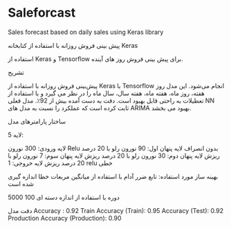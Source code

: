 # Saleforcast
Sales forecast based on daily sales using Keras library

پیش بینی فروش روزانه با استفاده از کتابخانه  Keras

استفاده از Keras و Tensorflow برای پیش بینی فروش روز های آینده.


تشریح

پیش‌بینی فروش روزانه با استفاده از Keras با Tensorflow انجام می‌شود. این مدل روز هفته، روز ماه، هفته ماه، هفته سال، سال ماه را در نظر می گیرد و با استفاده از تعطیلات به راحتی قابل بهبود است. دقت به دست آمده بیش از 92٪. مدل فعلی NN ثابت کرده است که عملکرد را نسبت به مدل های ARIMA بهبود می بخشد.

ساختار پارامترهای مدل


5 لایه:


 لایه ورودی: 300 نورون Relu بدون انصراف
 لایه پنهان اول: 90 نورون رلو با 20 درصد ریزش
 لایه پنهان دوم: 30 نورون رلو با 20 درصد ریزش
 لایه پنهان سوم: 7 نورون رلو با 20 درصد ریزش
 لایه خروجی: 1 relu خطی
 

بهینه ساز مورد استفاده: تابع ضرر آدام با استفاده از میانگین مربعات خطا اندازه گیری شده است



 5000 دوره با استفاده از اندازه دسته ای 100

دقت مدل
Accuracy : 0.92 Train
Accuracy (Train): 0.95
Accuracy (Test): 0.92 Production
Accuracy (Production): 0.90

